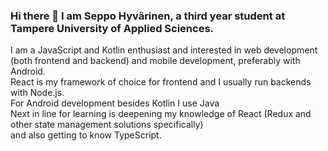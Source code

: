 ### Hi there 👋 I am Seppo Hyvärinen, a third year student at Tampere University of Applied Sciences. <br>
I am a JavaScript and Kotlin enthusiast and interested in web development (both frontend and backend) and mobile development, preferably with Android. <br>
React is my framework of choice for frontend and I usually run backends with Node.js.<br>
For Android development besides Kotlin I use Java <br>
Next in line for learning is deepening my knowledge of React (Redux and other state management solutions specifically) <br>
and also getting to know TypeScript.


<!--
**seppohyvarinen/seppohyvarinen** is a ✨ _special_ ✨ repository because its `README.md` (this file) appears on your GitHub profile.

Here are some ideas to get you started:

- 🔭 I’m currently working on ...
- 🌱 I’m currently learning ...
- 👯 I’m looking to collaborate on ...
- 🤔 I’m looking for help with ...
- 💬 Ask me about ...
- 📫 How to reach me: ...
- 😄 Pronouns: ...
- ⚡ Fun fact: ...
-->
